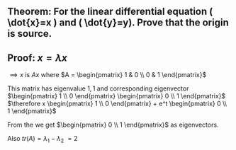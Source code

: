 ## Theorem: For the linear differential equation \( \dot{x}=x \) and \( \dot{y}=y). Prove that the origin is source.


## Proof: $x = \lambda x$
$\implies x$ is $A x$ where $A = \begin{pmatrix} 1 & 0 \\ 0 & 1 \end{pmatrix}$

This matrix has eigenvalue $1, 1$ and corresponding eigenvector $\begin{pmatrix} 1 \\ 0 \end{pmatrix} \begin{pmatrix} 0 \\ 1 \end{pmatrix}$
$\therefore x \begin{pmatrix} 1 \\ 0 \end{pmatrix} + e^t \begin{pmatrix} 0 \\ 1 \end{pmatrix}$

From the we get $\begin{pmatrix} 0 \\ 1 \end{pmatrix}$ as eigenvectors.

Also $tr(A) = \lambda_1 - \lambda_2$ $= 2$
